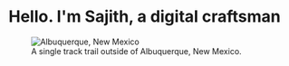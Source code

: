 # Hello. I'm Sajith, a digital craftsman
<figure>
    <img src="[/assets/images/albuquerque.jpg](https://mdg.imgix.net/assets/images/albuquerque.jpg?auto=format&fit=clip&q=40&w=1080)"
         alt="Albuquerque, New Mexico">
    <figcaption>A single track trail outside of Albuquerque, New Mexico.</figcaption>
</figure>
